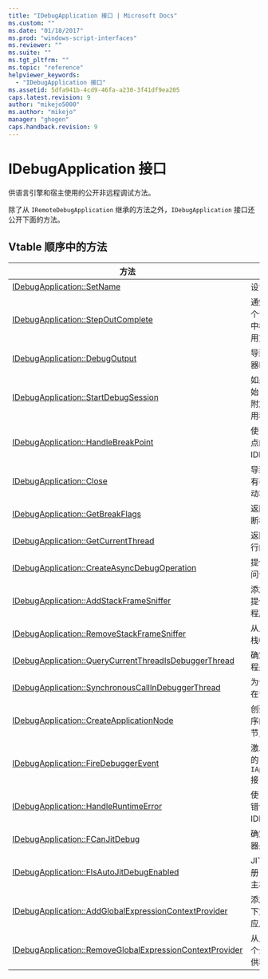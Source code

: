 ```yaml
---
title: "IDebugApplication 接口 | Microsoft Docs"
ms.custom: ""
ms.date: "01/18/2017"
ms.prod: "windows-script-interfaces"
ms.reviewer: ""
ms.suite: ""
ms.tgt_pltfrm: ""
ms.topic: "reference"
helpviewer_keywords: 
  - "IDebugApplication 接口"
ms.assetid: 5dfa941b-4cd9-46fa-a230-3f41df9ea205
caps.latest.revision: 9
author: "mikejo5000"
ms.author: "mikejo"
manager: "ghogen"
caps.handback.revision: 9
---
```

# IDebugApplication 接口
供语言引擎和宿主使用的公开非远程调试方法。  
  
 除了从 `IRemoteDebugApplication` 继承的方法之外，`IDebugApplication` 接口还公开下面的方法。  
  
## Vtable 顺序中的方法  
  
|方法|说明|  
|--------|--------|  
|[IDebugApplication::SetName](../../winscript/reference/idebugapplication-setname.md)|设置应用程序的名称。|  
|[IDebugApplication::StepOutComplete](../../winscript/reference/idebugapplication-stepoutcomplete.md)|通知处理调试管理器一个语言引擎在单个步骤中模式下将返回到其调用方。|  
|[IDebugApplication::DebugOutput](../../winscript/reference/idebugapplication-debugoutput.md)|导致给定字符串由调试器IDE显示。|  
|[IDebugApplication::StartDebugSession](../../winscript/reference/idebugapplication-startdebugsession.md)|如果一个尚未附加开始，默认调试器IDE并附加调试会话对于此应用程序。|  
|[IDebugApplication::HandleBreakPoint](../../winscript/reference/idebugapplication-handlebreakpoint.md)|使当前线程阻塞并将断点的通知给调试器IDE。|  
|[IDebugApplication::Close](../../winscript/reference/idebugapplication-close.md)|导致此应用程序释放所有引用并输入一个非活动状态。|  
|[IDebugApplication::GetBreakFlags](../../winscript/reference/idebugapplication-getbreakflags.md)|返回应用程序的当前中断标志。|  
|[IDebugApplication::GetCurrentThread](../../winscript/reference/idebugapplication-getcurrentthread.md)|返回线程与当前正在运行的线程。|  
|[IDebugApplication::CreateAsyncDebugOperation](../../winscript/reference/idebugapplication-createasyncdebugoperation.md)|提供对特定同步异步访问调试操作。|  
|[IDebugApplication::AddStackFrameSniffer](../../winscript/reference/idebugapplication-addstackframesniffer.md)|添加一个堆栈帧枚举器提供程序添加到此应用程序。|  
|[IDebugApplication::RemoveStackFrameSniffer](../../winscript/reference/idebugapplication-removestackframesniffer.md)|从此应用程序中移除堆栈帧枚举器提供程序。|  
|[IDebugApplication::QueryCurrentThreadIsDebuggerThread](../../winscript/reference/idebugapplication-querycurrentthreadisdebuggerthread.md)|确定当前正在运行的线程是在调试器线程。|  
|[IDebugApplication::SynchronousCallInDebuggerThread](../../winscript/reference/idebugapplication-synchronouscallindebuggerthread.md)|为调用方提供框架运行在调试器线程的代码。|  
|[IDebugApplication::CreateApplicationNode](../../winscript/reference/idebugapplication-createapplicationnode.md)|创建与特定文件提供程序的一个新的应用程序节点。|  
|[IDebugApplication::FireDebuggerEvent](../../winscript/reference/idebugapplication-firedebuggerevent.md)|激发泛型事件对调试器的 `IApplicationDebugger` 接口。|  
|[IDebugApplication::HandleRuntimeError](../../winscript/reference/idebugapplication-handleruntimeerror.md)|使当前线程阻塞并将该错误的通知给调试器IDE。|  
|[IDebugApplication::FCanJitDebug](../../winscript/reference/idebugapplication-fcanjitdebug.md)|确定一个点\(JIT\)调试器是否注册。|  
|[IDebugApplication::FIsAutoJitDebugEnabled](../../winscript/reference/idebugapplication-fisautojitdebugenabled.md)|JIT确定调试器是否注册自动调试沉默寡言的主机。|  
|[IDebugApplication::AddGlobalExpressionContextProvider](../../winscript/reference/idebugapplication-addglobalexpressioncontextprovider.md)|添加一个全局表达式上下文提供程序添加到此应用程序。|  
|[IDebugApplication::RemoveGlobalExpressionContextProvider](../../winscript/reference/idebugapplication-removeglobalexpressioncontextprovider.md)|从此应用程序中移除一个全局表达式上下文提供程序。|